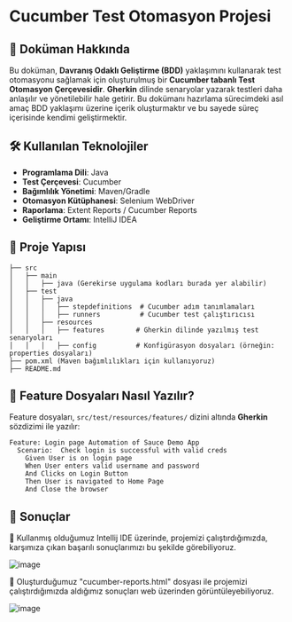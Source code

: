 # Cucumber Test Otomasyon Projesi

## 📌 Doküman Hakkında
Bu doküman, **Davranış Odaklı Geliştirme (BDD)** yaklaşımını kullanarak test otomasyonu sağlamak için oluşturulmuş bir **Cucumber tabanlı Test Otomasyon Çerçevesidir**. **Gherkin** dilinde senaryolar yazarak testleri daha anlaşılır ve yönetilebilir hale getirir. Bu dokümanı hazırlama sürecimdeki asıl amaç BDD yaklaşımı üzerine içerik oluşturmaktır ve bu sayede süreç içerisinde kendimi geliştirmektir.

## 🛠️ Kullanılan Teknolojiler
- **Programlama Dili**: Java
- **Test Çerçevesi**: Cucumber
- **Bağımlılık Yönetimi**: Maven/Gradle
- **Otomasyon Kütüphanesi**: Selenium WebDriver
- **Raporlama**: Extent Reports / Cucumber Reports
- **Geliştirme Ortamı**: IntelliJ IDEA

## 📂 Proje Yapısı
```
├── src
│   ├── main
│   │   ├── java (Gerekirse uygulama kodları burada yer alabilir)
│   ├── test
│   │   ├── java
│   │   │   ├── stepdefinitions  # Cucumber adım tanımlamaları
│   │   │   ├── runners          # Cucumber test çalıştırıcısı
│   │   ├── resources
│   │   │   ├── features        # Gherkin dilinde yazılmış test senaryoları
│   │   │   ├── config          # Konfigürasyon dosyaları (örneğin: properties dosyaları)
├── pom.xml (Maven bağımlılıkları için kullanıyoruz)
├── README.md
```

## 📖 Feature Dosyaları Nasıl Yazılır?
Feature dosyaları, `src/test/resources/features/` dizini altında **Gherkin** sözdizimi ile yazılır:
```gherkin
Feature: Login page Automation of Sauce Demo App
  Scenario:  Check login is successful with valid creds
    Given User is on login page
    When User enters valid username and password
    And Clicks on Login Button
    Then User is navigated to Home Page
    And Close the browser
```

## 📖 Sonuçlar

🚀 Kullanmış olduğumuz Intellij IDE üzerinde, projemizi çalıştırdığımızda, karşımıza çıkan başarılı sonuçlarımızı bu şekilde görebiliyoruz.

![image](https://github.com/user-attachments/assets/cac98262-adb7-4c46-bc43-510754fda69c)


🚀 Oluşturduğumuz "cucumber-reports.html" dosyası ile projemizi çalıştırdığımızda aldığımız sonuçları web üzerinden görüntüleyebiliyoruz.

![image](https://github.com/user-attachments/assets/4796b7c9-687e-45e7-adf4-d2ad14e7e56e)

